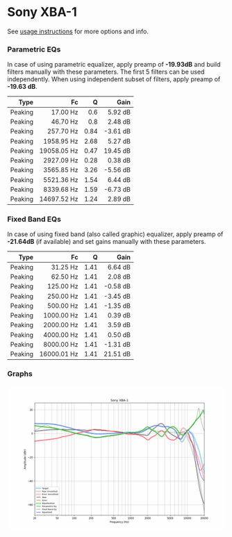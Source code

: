 # Sony XBA-1
See [usage instructions](https://github.com/jaakkopasanen/AutoEq#usage) for more options and info.

### Parametric EQs
In case of using parametric equalizer, apply preamp of **-19.93dB** and build filters manually
with these parameters. The first 5 filters can be used independently.
When using independent subset of filters, apply preamp of **-19.63 dB**.

| Type    | Fc          |    Q | Gain     |
|--------:|------------:|-----:|---------:|
| Peaking | 17.00 Hz    | 0.6  | 5.92 dB  |
| Peaking | 46.70 Hz    | 0.8  | 2.48 dB  |
| Peaking | 257.70 Hz   | 0.84 | -3.61 dB |
| Peaking | 1958.95 Hz  | 2.68 | 5.27 dB  |
| Peaking | 19058.05 Hz | 0.47 | 19.45 dB |
| Peaking | 2927.09 Hz  | 0.28 | 0.38 dB  |
| Peaking | 3565.85 Hz  | 3.26 | -5.56 dB |
| Peaking | 5521.36 Hz  | 1.54 | 6.44 dB  |
| Peaking | 8339.68 Hz  | 1.59 | -6.73 dB |
| Peaking | 14697.52 Hz | 1.24 | 2.89 dB  |

### Fixed Band EQs
In case of using fixed band (also called graphic) equalizer, apply preamp of **-21.64dB**
(if available) and set gains manually with these parameters.

| Type    | Fc          |    Q | Gain     |
|--------:|------------:|-----:|---------:|
| Peaking | 31.25 Hz    | 1.41 | 6.64 dB  |
| Peaking | 62.50 Hz    | 1.41 | 2.08 dB  |
| Peaking | 125.00 Hz   | 1.41 | -0.58 dB |
| Peaking | 250.00 Hz   | 1.41 | -3.45 dB |
| Peaking | 500.00 Hz   | 1.41 | -1.35 dB |
| Peaking | 1000.00 Hz  | 1.41 | 0.39 dB  |
| Peaking | 2000.00 Hz  | 1.41 | 3.59 dB  |
| Peaking | 4000.00 Hz  | 1.41 | 0.50 dB  |
| Peaking | 8000.00 Hz  | 1.41 | -1.31 dB |
| Peaking | 16000.01 Hz | 1.41 | 21.51 dB |

### Graphs
![](./Sony%20XBA-1.png)